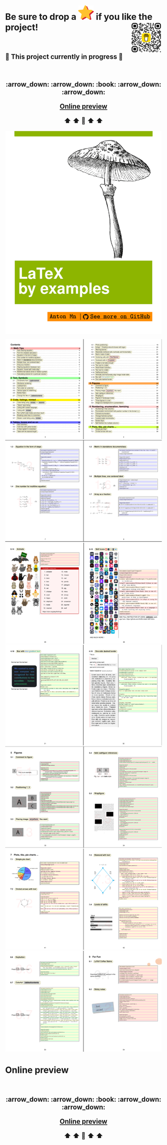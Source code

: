  

# Be sure to drop a <img src="images/star.png" alt="drawing" width="50"/> if you like the project! <img align="right" width="100" height="100" src="https://github.com/AnMnv/eBook/blob/main/images/bmc_qr.png">
 <br />
 
 ## 🚧 This project currently in progress 🚧
<br />
<h2 align="center">
  :arrow_down:  :arrow_down: :book: :arrow_down:  :arrow_down: 
  
  [Online preview](https://docs.google.com/viewer?url=https://raw.githubusercontent.com/AnMnv/AnMnv.github.io/master/eBook.pdf)
  
  :arrow_up:  :arrow_up: :book: :arrow_up:  :arrow_up: 
 </h2>
 
 




[![enter image description here][2]][1]




[![enter image description here][3]][1]
[![enter image description here][4]][1]
[![enter image description here][5]][1]
[![enter image description here][6]][1]
[![enter image description here][7]][1]
[![enter image description here][8]][1]
[![enter image description here][9]][1]



[1]: https://raw.githubusercontent.com/AnMnv/AnMnv.github.io/master/eBook.pdf
[2]: https://github.com/AnMnv/eBook/blob/main/images/eBook-01.png

[3]: https://github.com/AnMnv/eBook/blob/main/images/r1.png
[4]: https://github.com/AnMnv/eBook/blob/main/images/r2.png
[5]: https://github.com/AnMnv/eBook/blob/main/images/r3.png
[6]: https://github.com/AnMnv/eBook/blob/main/images/r4.png
[7]: https://github.com/AnMnv/eBook/blob/main/images/r5.png
[8]: https://github.com/AnMnv/eBook/blob/main/images/r6.png
[9]: https://github.com/AnMnv/eBook/blob/main/images/r7.png


 
# Online preview
<br />
<h2 align="center">
  :arrow_down:  :arrow_down: :book: :arrow_down:  :arrow_down: 
  
  
  [Online preview](https://docs.google.com/viewer?url=https://raw.githubusercontent.com/AnMnv/AnMnv.github.io/master/eBook.pdf)
  
  :arrow_up:  :arrow_up: :book: :arrow_up:  :arrow_up: 
 </h2>
 










